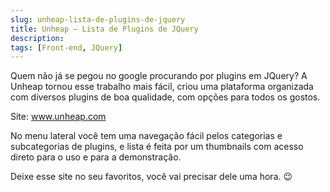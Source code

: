 ```yaml
---
slug: unheap-lista-de-plugins-de-jquery
title: Unheap – Lista de Plugins de JQuery
description: 
tags: [Front-end, JQuery]
---
```


Quem não já se pegou no google procurando por plugins em JQuery? A Unheap tornou esse trabalho mais fácil, criou uma plataforma organizada com diversos plugins de boa qualidade, com opções para todos os gostos.

<!--truncate-->

Site: www.unheap.com

No menu lateral você tem uma navegação fácil pelos categorias e subcategorias de plugins, e lista é feita por um thumbnails com acesso direto para o uso e para a demonstração.

Deixe esse site no seu favoritos, você vai precisar dele uma hora. 😉
